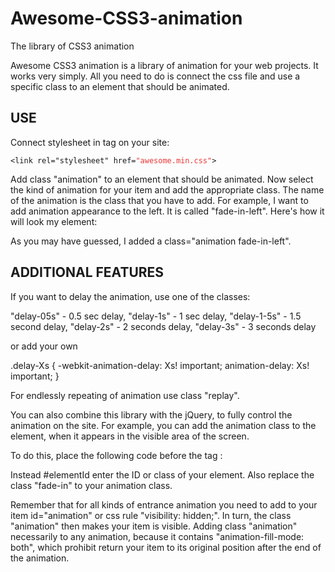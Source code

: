 # Awesome-CSS3-animation
The library of CSS3 animation

<p>Awesome CSS3 animation is a library of animation for your web projects. It works very simply.
All you need to do is connect the css file and use a specific class to an element that should be animated.</p>

<h2>USE</h2>

<p>Connect stylesheet in <head> tag on your site:</p>

<pre>
<code>&lt;link rel="stylesheet" href=<span style="color:#E93838">"awesome.min.css"</span>&gt;</code>
</pre>

<p>Add class "animation" to an element that should be animated. Now select the kind of animation for your item and add the appropriate class. 
The name of the animation is the class that you have to add.
For example, I want to add animation appearance to the left. It is called "fade-in-left". Here's how it will look my element:
</p>
<div class="animation fade-in-left">

<p>As you may have guessed, I added a class="animation fade-in-left".</p>

<h2>ADDITIONAL FEATURES</h2>

<p>If you want to delay the animation, use one of the classes:</p>

<p>"delay-05s" - 0.5 sec delay, 
"delay-1s" - 1 sec delay, 
"delay-1-5s" - 1.5 second delay, 
"delay-2s" - 2 seconds delay, 
"delay-3s" - 3 seconds delay</p>

<p>or add your own</p>

.delay-Xs
{
    -webkit-animation-delay: Xs! important;
    animation-delay: Xs! important;
}

<p>For endlessly repeating of animation use class "replay".</p>

<p>You can also combine this library with the jQuery, to fully control the animation on the site. For example, you can add the animation class to the element, 
when it appears in the visible area of the screen.</p>

<p>To do this, place the following code before the tag </ body>:</p>

<script>
	$ (window) .scroll (function () {
	$ ('# elementId'). each (function () {
	var elPosition = $ (this) .offset (). top; 	// Position of the element
	var elHeight = $ (this) .height (); 		// Height of the element
	var windowTop = $ (window) .scrollTop (); 	// Top of the window
	var windowHeight = $ (window) .height (); 	// Height of the window
	if (elPosition <windowTop + windowHeight - elHeight) {
		$ (This) .addClass ("animation fade-in");
	} 						// adds the class wheh the element is fully in the visible area of the window
	if (elPosition> windowTop + windowHeight) {
		$ (This) .removeClass ("animation fade-in");
	} 						// removes the class when the element is not visible in the window
	if (elPosition + elHeight <windowTop) {
		$ (This) .removeClass ("animation fade-in");
	} 						// removes the class when the element is not visible in the window
	});
	});
</script>

<p>Instead #elementId enter the ID or class of your element. Also replace the class "fade-in" to your animation class.</p>

<p>Remember that for all kinds of entrance animation you need to add to your item id="animation" or css rule "visibility: hidden;". 
In turn, the class "animation" then makes your item is visible. 
Adding class "animation" necessarily to any animation, because it contains "animation-fill-mode: both", 
which prohibit return your item to its original position after the end of the animation.</p>

